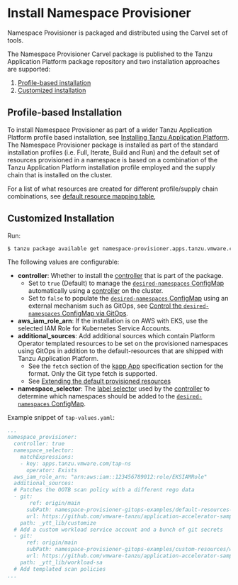 # Install Namespace Provisioner

Namespace Provisioner is packaged and distributed using the Carvel set of tools.

The Namespace Provisioner Carvel package is  published to the Tanzu Application Platform package
repository and two installation approaches are supported:

1. [Profile-based installation](#tap-profile-based-install)
2. [Customized installation](#customized-install)

## <a id="tap-profile-based-install"></a>Profile-based Installation

To install Namespace Provisioner as part of a wider Tanzu Application Platform profile based
installation, see [Installing Tanzu Application Platform](../install-intro.hbs.md).</br>
The Namespace Provisioner package is installed as part of the standard installation profiles
(i.e. Full, Iterate, Build and Run) and the default set of resources provisioned in a namespace is
based on a combination of the Tanzu Application Platform installation profile employed and the supply
chain that is installed on the cluster.

For a list of what resources are created for different profile/supply chain combinations, see [default resource mapping table](reference.hbs.md#profile-resource-mapping),

## <a id="customized-install"></a>Customized Installation

Run:

```bash
$ tanzu package available get namespace-provisioner.apps.tanzu.vmware.com/0.1.2 --values-schema -n tap-install
```

The following values are configurable:

- **controller**:  Whether to install the [controller](about.hbs.md#nsp-controller) that is part of the package.
  - Set to `true` (Default) to manage the [`desired-namespaces` ConfigMap](about.hbs.md#desired-ns-configmap) automatically using a [controller](about.hbs.md#nsp-controller) on the cluster.
  - Set to `false` to populate the  [`desired-namespaces` ConfigMap](about.hbs.md#desired-ns-configmap) using an external mechanism such as GitOps, see [Control the `desired-namespaces` ConfigMap via GitOps](how-tos.hbs.md#control-the-desired-namespaces-configmap-via-gitops).
- **aws_iam_role_arn**: If the installation is on AWS with EKS, use the selected IAM Role for Kubernetes Service Accounts.
- **additional_sources**: Add additional sources which contain Platform Operator templated resources to be set on the provisioned namespaces using GitOps in addition to the default-resources that are shipped with Tanzu Application Platform.
  - See the `fetch` section of the [kapp App](https://carvel.dev/kapp-controller/docs/v0.43.2/app-spec/) specification section for the format. Only the Git type fetch is supported.
  - See [Extending the default provisioned resources](how-tos.hbs.md#extending-default-resources)
- **namespace_selector**: The [label selector](https://kubernetes.io/docs/concepts/overview/working-with-objects/labels/#label-selectors) used by the [controller](about.hbs.md#nsp-controller) to determine which namespaces should be added to the [`desired-namespaces` ConfigMap](about.hbs.md#desired-ns-configmap).

Example snippet of `tap-values.yaml`:

```yaml
...
namespace_provisioner:
  controller: true
  namespace_selector:
    matchExpressions:
    - key: apps.tanzu.vmware.com/tap-ns
      operator: Exists
  aws_iam_role_arn: "arn:aws:iam::123456789012:role/EKSIAMRole"
  additional_sources:
  # Patches the OOTB scan policy with a different rego data
  - git:
       ref: origin/main
      subPath: namespace-provisioner-gitops-examples/default-resources-overrides/overlays
      url: https://github.com/vmware-tanzu/application-accelerator-samples.git
    path: _ytt_lib/customize
  # Add a custom workload service account and a bunch of git secrets
  - git:
      ref: origin/main
      subPath: namespace-provisioner-gitops-examples/custom-resources/workload-sa
      url: https://github.com/vmware-tanzu/application-accelerator-samples.git
    path: _ytt_lib/workload-sa
  # Add templated scan policies
...
```
